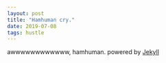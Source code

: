 ```yaml
---
layout: post
title: "Hamhuman cry."
date: 2019-07-08
tags: hustle
---
```

awwwwwwwwwwww, hamhuman.
powered by [Jekyll](http://jekyllrb.com)
